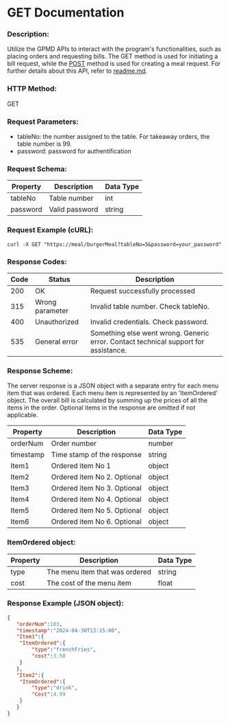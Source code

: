 # GET Documentation

### Description:
Utilize the GPMD APIs to interact with the program's functionalities, such as placing orders and requesting bills. The GET method is used for initiating a bill request, while the [POST](post.md) method is used for creating a meal request. For further details about this API, refer to [readme.md](readme.md).
### HTTP Method:
GET
### Request Parameters:
- tableNo: the number assigned to the table. For takeaway orders, the table number is 99.
- password: password for authentification
### Request Schema:
| Property | Description | Data Type |
|---|---|---|
| tableNo | Table number | int |
| password | Valid password | string |
### Request Example (cURL):
```
curl -X GET "https://meal/burgerMeal?tableNo=5&password=your_password"
```
### Response Codes:
| **Code** | **Status** | **Description** |
|---|---|---|
| 200 | OK | Request successfully processed |
| 315 | Wrong parameter | Invalid table number. Check tableNo. |
| 400 | Unauthorized | Invalid credentials. Check password. |
| 535 | General error | Something else went wrong. Generic error. Contact technical support for assistance. |

### Response Scheme:
The server response is a JSON object with a separate entry for each menu item that was ordered. Each menu item is represented by an 'ItemOrdered' object. The overall bill is calculated by summing up the prices of all the items in the order. Optional items in the response are omitted if not applicable.

| Property | Description | Data Type |
|---|---|---|
| orderNum | Order number | number |
| timestamp | Time stamp of the response | string |
| Item1 | Ordered item No 1 | object |
| Item2 | Ordered item No 2. Optional | object |
| Item3 | Ordered item No 3. Optional | object |
| Item4 | Ordered item No 4. Optional | object |
| Item5 | Ordered item No 5. Optional | object |
| Item6 | Ordered item No 6. Optional | object |

### ItemOrdered object:
| **Property** | **Description** | **Data Type** |
|---|---|---|
| type | The menu item that was ordered | string |
| cost | The cost of the menu item | float |

### Response Example (JSON object):
```json
{
   "orderNum":103,
   "timestamp":"2024-04-30T13:15:00",
   "Item1":{
  	"ItemOrdered":{
     	"type":"frenchFries",
     	"cost":3.50
  	}
   },
   "Item2":{
  	"ItemOrdered":{
     	"type":"drink",
     	"Cost":4.99
  	}
   }
}
```
